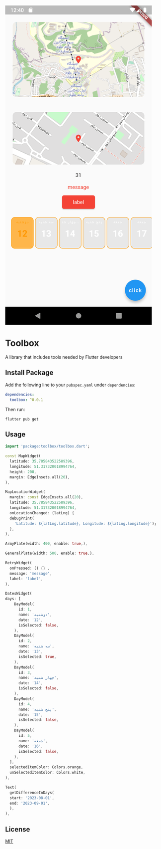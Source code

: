 ![Example Image](https://github.com/shervin-h/toolbox/blob/master/assets/images/screenshot.png?raw=true)

# Toolbox

A library that includes tools needed by Flutter developers

## Install Package

Add the following line to your `pubspec.yaml` under `dependencies`:

```yaml
dependencies:
  toolbox: ^0.0.1
```

Then run:

```
flutter pub get
```

## Usage

```dart
import 'package:toolbox/toolbox.dart';
```

```dart
const MapWidget(
  latitude: 35.785843522589396,
  longitude: 51.317320018994764,
  height: 200,
  margin: EdgeInsets.all(20),
),
```

```dart
MapLocationWidget(
  margin: const EdgeInsets.all(20),
  latitude: 35.785843522589396,
  longitude: 51.317320018994764,
  onLocationChanged: (latLng) {
  debugPrint(
    'Latitude: ${latLng.latitude}, Longitude: ${latLng.longitude}');
  },
),
```

```dart
ArmyPlate(width: 400, enable: true,),
```

```dart
GeneralPlate(width: 500, enable: true,),
```

```dart
RetryWidget(
  onPressed: () {} ,
  message: 'message',
  label: 'label',
),
```

```dart
DatesWidget(
days: [
    DayModel(
      id: 1,
      name: 'دوشنبه',
      date: '12',
      isSelected: false,
    ),
    DayModel(
      id: 2,
      name: 'سه شنبه',
      date: '13',
      isSelected: true,
    ),
    DayModel(
      id: 3,
      name: 'چهار شنبه',
      date: '14',
      isSelected: false,
    ),
    DayModel(
      id: 4,
      name: 'پنج شنبه',
      date: '15',
      isSelected: false,
    ),
    DayModel(
      id: 5,
      name: 'جمعه',
      date: '16',
      isSelected: false,
    ),
  ],
  selectedItemColor: Colors.orange,
  unSelectedItemColor: Colors.white,
),
```

```dart
Text(
  getDifferenceInDays(
  start: '2023-08-01',
  end: '2023-09-01',
  ),
),
```

## License

[MIT](https://choosealicense.com/licenses/mit/)
